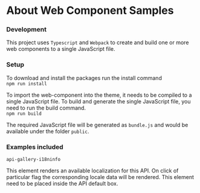 # About Web Component Samples


### Development 
This project uses `Typescript` and `Webpack` to create and build one or more web components to a single JavaScript file.
 

### Setup

To download and install the packages run the install command <br>
`npm run install` 


To import the web-component into the theme, it needs to be compiled to a single JavaScript file. 
To build and generate the single JavaScript file, you need to run the build command. <br>
 `npm run build` 


The required JavaScript file will be generated as `bundle.js` and would be available under the folder `public`.

### Examples included

`api-gallery-i18ninfo` 

This element renders an available localization for this API. On click of particular flag the corresponding locale data will be rendered. 
This element need to be placed inside the API default box.
